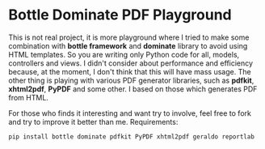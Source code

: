 # Bottle Dominate  PDF Playground

This is not real project, it is more playground where I tried to make some combination with **bottle framework** and **dominate**
library to avoid using HTML templates. So you are writing only Python code for all, models, controllers and views.
I didn't consider about performance and efficiency because, at the moment, I don't think that this will have mass usage.
The other thing is playing with various PDF generator libraries, such as **pdfkit**, **xhtml2pdf**, **PyPDF** and some other.
I based on those which generates PDF from HTML.

For those who finds it interesting and want try to involve, feel free to fork and try to improve it better than me.
Requirements:

```bash
pip install bottle dominate pdfkit PyPDF xhtml2pdf geraldo reportlab
```

